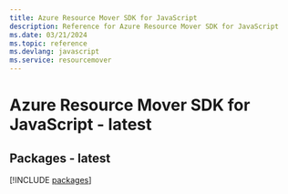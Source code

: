 ```yaml
---
title: Azure Resource Mover SDK for JavaScript
description: Reference for Azure Resource Mover SDK for JavaScript
ms.date: 03/21/2024
ms.topic: reference
ms.devlang: javascript
ms.service: resourcemover
---
```

# Azure Resource Mover SDK for JavaScript - latest
## Packages - latest
[!INCLUDE [packages](resource-mover-index.md)]